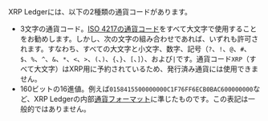 XRP Ledgerには、以下の2種類の通貨コードがあります。

* 3文字の通貨コード。[ISO 4217の通貨コード](http://www.xe.com/iso4217.php)をすべて大文字で使用することをお勧めします。しかし、次の文字の組み合わせであれば、いずれも許可されます。すなわち、すべての大文字と小文字、数字、記号（`?`、`!`、`@`、`#`、`$`、`%`、`^`、`&`、`*`、`<`、`>`、`(`、`)`、`{`、`}`、`[`、`]`）、および<code>&#124;</code>です。通貨コード`XRP`（すべて大文字）はXRP用に予約されているため、発行済み通貨には使用できません。
* 160ビットの16進値。例えば`0158415500000000C1F76FF6ECB0BAC600000000`など、XRP Ledgerの内部[通貨フォーマット](currency-formats.html)に準じたものです。この表記は一般的ではありません。
